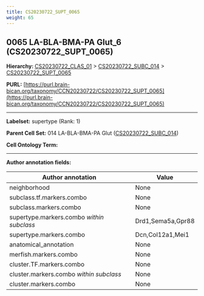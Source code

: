 ```yaml
---
title: CS20230722_SUPT_0065
weight: 65
---
```

## 0065 LA-BLA-BMA-PA Glut_6 (CS20230722_SUPT_0065)
<b>Hierarchy: </b>
[CS20230722_CLAS_01](../CS20230722_CLAS_01) >
[CS20230722_SUBC_014](../CS20230722_SUBC_014) >
[CS20230722_SUPT_0065](../CS20230722_SUPT_0065)

**PURL:** [https://purl.brain-bican.org/taxonomy/CCN20230722/CS20230722_SUPT_0065](https://purl.brain-bican.org/taxonomy/CCN20230722/CS20230722_SUPT_0065)

---


**Labelset:** supertype (Rank: 1)

**Parent Cell Set:** 014 LA-BLA-BMA-PA Glut ([CS20230722_SUBC_014](../CS20230722_SUBC_014))



**Cell Ontology Term:** 

[MARKER GENES.]: #


---

[TRANSFERRED ANNOTATIONS.]: #


[AUTHOR ANNOTATION FIELDS.]: #


**Author annotation fields:**

| Author annotation | Value |
|-------------------|-------|
|neighborhood|None|
|subclass.tf.markers.combo|None|
|subclass.markers.combo|None|
|supertype.markers.combo _within subclass_|Drd1,Sema5a,Gpr88|
|supertype.markers.combo|Dcn,Col12a1,Mei1|
|anatomical_annotation|None|
|merfish.markers.combo|None|
|cluster.TF.markers.combo|None|
|cluster.markers.combo _within subclass_|None|
|cluster.markers.combo|None|
